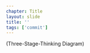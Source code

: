 ```yaml
---
chapter: Title
layout: slide
title: ''
tags: ['commit']
---
```


(Three-Stage-Thinking Diagram)

<!---
	1. Edit
2. Add
3. Commit
--->
